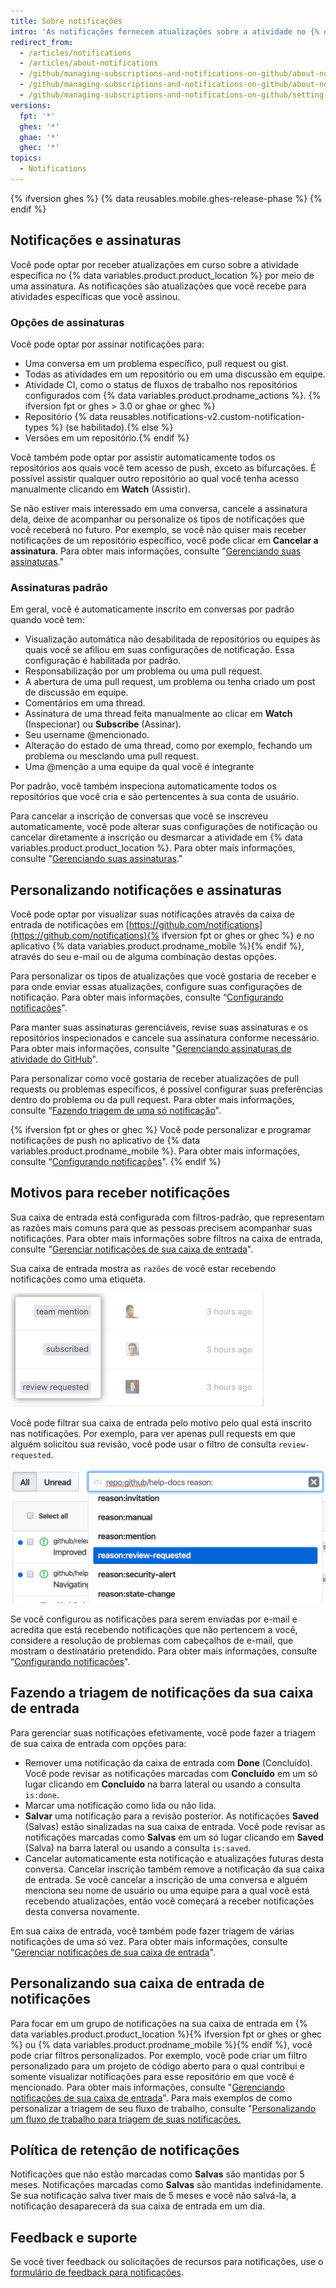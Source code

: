 ```yaml
---
title: Sobre notificações
intro: 'As notificações fornecem atualizações sobre a atividade no {% data variables.product.product_location %} que você assinou. Você pode usar a caixa de entrada de notificações para personalizar, fazer triagem e gerenciar suas atualizações.'
redirect_from:
  - /articles/notifications
  - /articles/about-notifications
  - /github/managing-subscriptions-and-notifications-on-github/about-notifications-beta
  - /github/managing-subscriptions-and-notifications-on-github/about-notifications
  - /github/managing-subscriptions-and-notifications-on-github/setting-up-notifications/about-notifications
versions:
  fpt: '*'
  ghes: '*'
  ghae: '*'
  ghec: '*'
topics:
  - Notifications
---
```


{% ifversion ghes %}
{% data reusables.mobile.ghes-release-phase %}
{% endif %}

## Notificações e assinaturas

Você pode optar por receber atualizações em curso sobre a atividade específica no {% data variables.product.product_location %} por meio de uma assinatura. As notificações são atualizações que você recebe para atividades específicas que você assinou.

### Opções de assinaturas

Você pode optar por assinar notificações para:
- Uma conversa em um problema específico, pull request ou gist.
- Todas as atividades em um repositório ou em uma discussão em equipe.
- Atividade CI, como o status de fluxos de trabalho nos repositórios configurados com {% data variables.product.prodname_actions %}. {% ifversion fpt or ghes > 3.0 or ghae or ghec %}
- Repositório {% data reusables.notifications-v2.custom-notification-types %} (se habilitado).{% else %}
- Versões em um repositório.{% endif %}

Você também pode optar por assistir automaticamente todos os repositórios aos quais você tem acesso de push, exceto as bifurcações. É possível assistir qualquer outro repositório ao qual você tenha acesso manualmente clicando em **Watch** (Assistir).

Se não estiver mais interessado em uma conversa, cancele a assinatura dela, deixe de acompanhar ou personalize os tipos de notificações que você receberá no futuro. Por exemplo, se você não quiser mais receber notificações de um repositório específico, você pode clicar em **Cancelar a assinatura**. Para obter mais informações, consulte "[Gerenciando suas assinaturas](/github/managing-subscriptions-and-notifications-on-github/managing-your-subscriptions)."

### Assinaturas padrão

Em geral, você é automaticamente inscrito em conversas por padrão quando você tem:
- Visualização automática não desabilitada de repositórios ou equipes às quais você se afiliou em suas configurações de notificação. Essa configuração é habilitada por padrão.
- Responsabilização por um problema ou uma pull request.
- A abertura de uma pull request, um problema ou tenha criado um post de discussão em equipe.
- Comentários em uma thread.
- Assinatura de uma thread feita manualmente ao clicar em **Watch** (Inspecionar) ou **Subscribe** (Assinar).
- Seu username @mencionado.
- Alteração do estado de uma thread, como por exemplo, fechando um problema ou mesclando uma pull request.
- Uma @menção a uma equipe da qual você é integrante

Por padrão, você também inspeciona automaticamente todos os repositórios que você cria e são pertencentes à sua conta de usuário.

Para cancelar a inscrição de conversas que você se inscreveu automaticamente, você pode alterar suas configurações de notificação ou cancelar diretamente a inscrição ou desmarcar a atividade em {% data variables.product.product_location %}. Para obter mais informações, consulte "[Gerenciando suas assinaturas](/github/managing-subscriptions-and-notifications-on-github/managing-your-subscriptions)."

## Personalizando notificações e assinaturas

Você pode optar por visualizar suas notificações através da caixa de entrada de notificações em [https://github.com/notifications](https://github.com/notifications){% ifversion fpt or ghes or ghec %} e no aplicativo {% data variables.product.prodname_mobile %}{% endif %}, através do seu e-mail ou de alguma combinação destas opções.

Para personalizar os tipos de atualizações que você gostaria de receber e para onde enviar essas atualizações, configure suas configurações de notificação. Para obter mais informações, consulte “[Configurando notificações](/github/managing-subscriptions-and-notifications-on-github/configuring-notifications)".

Para manter suas assinaturas gerenciáveis, revise suas assinaturas e os repositórios inspecionados e cancele sua assinatura conforme necessário. Para obter mais informações, consulte "[Gerenciando assinaturas de atividade do GitHub](/github/managing-subscriptions-and-notifications-on-github/managing-subscriptions-for-activity-on-github)".

Para personalizar como você gostaria de receber atualizações de pull requests ou problemas específicos, é possível configurar suas preferências dentro do problema ou da pull request. Para obter mais informações, consulte “[Fazendo triagem de uma só notificação](/github/managing-subscriptions-and-notifications-on-github/triaging-a-single-notification#customizing-when-to-receive-future-updates-for-an-issue-or-pull-request)".

{% ifversion fpt or ghes or ghec %}
Você pode personalizar e programar notificações de push no aplicativo de {% data variables.product.prodname_mobile %}. Para obter mais informações, consulte “[Configurando notificações](/github/managing-subscriptions-and-notifications-on-github/configuring-notifications#managing-your-notification-settings-with-github-mobile)".
{% endif %}

## Motivos para receber notificações

Sua caixa de entrada está configurada com filtros-padrão, que representam as razões mais comuns para que as pessoas precisem acompanhar suas notificações. Para obter mais informações sobre filtros na caixa de entrada, consulte "[Gerenciar notificações de sua caixa de entrada](/github/managing-subscriptions-and-notifications-on-github/managing-notifications-from-your-inbox#default-notification-filters)".

Sua caixa de entrada mostra as `razões` de você estar recebendo notificações como uma etiqueta.

![Etiquetas de razões na caixa de entrada](/assets/images/help/notifications-v2/reasons-as-labels-in-inbox.png)

Você pode filtrar sua caixa de entrada pelo motivo pelo qual está inscrito nas notificações. Por exemplo, para ver apenas pull requests em que alguém solicitou sua revisão, você pode usar o filtro de consulta `review-requested`.

![Filtrar notificações por revisão da razão solicitada](/assets/images/help/notifications-v2/review-requested-reason.png)

Se você configurou as notificações para serem enviadas por e-mail e acredita que está recebendo notificações que não pertencem a você, considere a resolução de problemas com cabeçalhos de e-mail, que mostram o destinatário pretendido. Para obter mais informações, consulte “[Configurando notificações](/github/managing-subscriptions-and-notifications-on-github/configuring-notifications#filtering-email-notifications)".

## Fazendo a triagem de notificações da sua caixa de entrada

Para gerenciar suas notificações efetivamente, você pode fazer a triagem de sua caixa de entrada com opções para:
- Remover uma notificação da caixa de entrada com **Done** (Concluído). Você pode revisar as notificações marcadas com **Concluído** em um só lugar clicando em **Concluído** na barra lateral ou usando a consulta `is:done`.
- Marcar uma notificação como lida ou não lida.
- **Salvar** uma notificação para a revisão posterior. As notificações **Saved** (Salvas) estão sinalizadas na sua caixa de entrada. Você pode revisar as notificações marcadas como **Salvas** em um só lugar clicando em **Saved** (Salva) na barra lateral ou usando a consulta `is:saved`.
- Cancelar automaticamente esta notificação e atualizações futuras desta conversa. Cancelar inscrição também remove a notificação da sua caixa de entrada. Se você cancelar a inscrição de uma conversa e alguém menciona seu nome de usuário ou uma equipe para a qual você está recebendo atualizações, então você começará a receber notificações desta conversa novamente.

Em sua caixa de entrada, você também pode fazer triagem de várias notificações de uma só vez. Para obter mais informações, consulte "[Gerenciar notificações de sua caixa de entrada](/github/managing-subscriptions-and-notifications-on-github/managing-notifications-from-your-inbox#triaging-multiple-notifications-at-the-same-time)".

## Personalizando sua caixa de entrada de notificações

Para focar em um grupo de notificações na sua caixa de entrada em {% data variables.product.product_location %}{% ifversion fpt or ghes or ghec %} ou {% data variables.product.prodname_mobile %}{% endif %}, você pode criar filtros personalizados. Por exemplo, você pode criar um filtro personalizado para um projeto de código aberto para o qual contribui e somente visualizar notificações para esse repositório em que você é mencionado. Para obter mais informações, consulte "[Gerenciando notificações de sua caixa de entrada](/github/managing-subscriptions-and-notifications-on-github/managing-notifications-from-your-inbox)". Para mais exemplos de como personalizar a triagem de seu fluxo de trabalho, consulte "[Personalizando um fluxo de trabalho para triagem de suas notificações.](/github/managing-subscriptions-and-notifications-on-github/customizing-a-workflow-for-triaging-your-notifications)

## Política de retenção de notificações

Notificações que não estão marcadas como **Salvas** são mantidas por 5 meses. Notificações marcadas como **Salvas** são mantidas indefinidamente. Se sua notificação salva tiver mais de 5 meses e você não salvá-la, a notificação desaparecerá da sua caixa de entrada em um dia.

## Feedback e suporte

Se você tiver feedback ou solicitações de recursos para notificações, use o [formulário de feedback para notificações](https://support.github.com/contact/feedback?contact%5Bcategory%5D=notifications&contact%5Bsubject%5D=Product+feedback).
